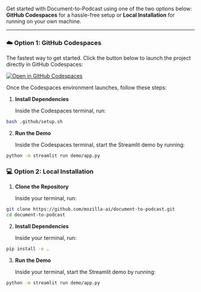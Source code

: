 Get started with Document-to-Podcast using one of the two options below: **GitHub Codespaces** for a hassle-free setup or **Local Installation** for running on your own machine.

---

### ☁️ **Option 1: GitHub Codespaces**

The fastest way to get started. Click the button below to launch the project directly in GitHub Codespaces:

[![Open in GitHub Codespaces](https://github.com/codespaces/badge.svg)](https://github.com/codespaces/new?hide_repo_select=true&ref=main&repo=888426876&skip_quickstart=true&machine=standardLinux32gb)

Once the Codespaces environment launches, follow these steps:

1. **Install Dependencies**

   Inside the Codespaces terminal, run:
```bash
bash .github/setup.sh
```
2. **Run the Demo**

   Inside the Codespaces terminal, start the Streamlit demo by running:
```bash
python -m streamlit run demo/app.py
```


### 💻  **Option 2: Local Installation**

1. **Clone the Repository**

   Inside your terminal, run:

```bash
git clone https://github.com/mozilla-ai/document-to-podcast.git
cd document-to-podcast
```

2. **Install Dependencies**

   Inside your terminal, run:

```bash
pip install -e .
```

3. **Run the Demo**

   Inside your terminal, start the Streamlit demo by running:

```bash
python -m streamlit run demo/app.py
```
